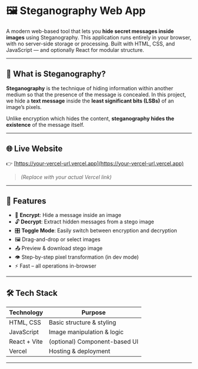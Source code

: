 # 🖼️ Steganography Web App

A modern web-based tool that lets you **hide secret messages inside images** using Steganography. This application runs entirely in your browser, with no server-side storage or processing. Built with HTML, CSS, and JavaScript — and optionally React for modular structure.

---

## 📖 What is Steganography?

**Steganography** is the technique of hiding information within another medium so that the presence of the message is concealed. In this project, we hide a **text message** inside the **least significant bits (LSBs)** of an image’s pixels.

Unlike encryption which hides the content, **steganography hides the existence** of the message itself.

---

## 🌐 Live Website

👉 [https://your-vercel-url.vercel.app](https://your-vercel-url.vercel.app)

> *(Replace with your actual Vercel link)*

---

## 🚀 Features

- 🔐 **Encrypt**: Hide a message inside an image
- 🔓 **Decrypt**: Extract hidden messages from a stego image
- 🎛 **Toggle Mode**: Easily switch between encryption and decryption
- 🖼 Drag-and-drop or select images
- 📤 Preview & download stego image
- 👁️ Step-by-step pixel transformation (in dev mode)
- ⚡ Fast – all operations in-browser

---

## 🛠 Tech Stack

| Technology     | Purpose                         |
|----------------|---------------------------------|
| HTML, CSS      | Basic structure & styling       |
| JavaScript     | Image manipulation & logic      |
| React + Vite   | (optional) Component-based UI   |
| Vercel         | Hosting & deployment            |

---



